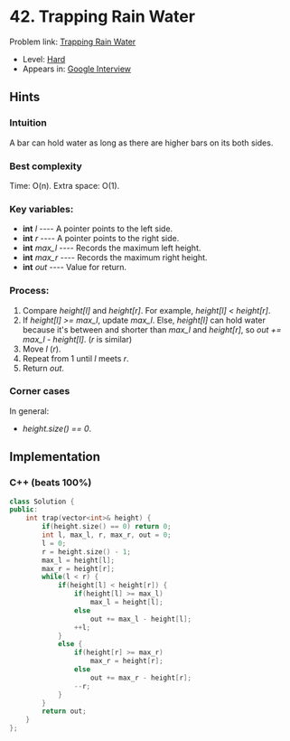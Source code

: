 # 42. Trapping Rain Water

Problem link: [Trapping Rain Water](https://leetcode.com/problems/trapping-rain-water/description/)

* Level: [Hard](https://leetcode.com/problemset/all/?difficulty=Hard)
* Appears in: [Google Interview](https://leetcode.com/explore/interview/card/google/)

## Hints

### Intuition

A bar can hold water as long as there are higher bars on its both sides.

### Best complexity

Time: O(n). Extra space: O(1).

### Key variables:

* **int** *l* ---- A pointer points to the left side.
* **int** *r* ---- A pointer points to the right side.
* **int** *max_l* ---- Records the maximum left height.
* **int** *max_r* ---- Records the maximum right height.
* **int** *out* ---- Value for return.

### Process:

1. Compare *height[l]* and *height[r]*. For example,  *height[l] < height[r]*.
2. If *height[l] >= max_l*, update *max_l*. Else, *height[l]* can hold water because it's between and shorter than *max_l* and *height[r]*, so *out += max_l - height[l]*. (*r* is similar)
3. Move *l* (*r*).
4. Repeat from 1 until *l* meets *r*.
5. Return *out*.

### Corner cases 

In general:

* *height.size() == 0*.

## Implementation

### C++ (beats 100%)
```C++
class Solution {
public:
    int trap(vector<int>& height) {
        if(height.size() == 0) return 0;
        int l, max_l, r, max_r, out = 0;
        l = 0;
        r = height.size() - 1;
        max_l = height[l];
        max_r = height[r];
        while(l < r) {
            if(height[l] < height[r]) {
                if(height[l] >= max_l) 
                    max_l = height[l];
                else
                    out += max_l - height[l];
                ++l;
            }
            else {
                if(height[r] >= max_r) 
                    max_r = height[r];
                else
                    out += max_r - height[r];
                --r;
            }
        }
        return out;
    }
};
```